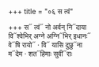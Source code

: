 +++
title = "०६ स त्वं"

+++
स᳓ त्वं᳓ नो अर्वन् नि᳓दाया  
वि᳓श्वेभिर् अग्ने अग्नि᳓भिर् इधानः᳓  
वे᳓षि रायो᳓ · वि᳓ यासि दुछु᳓ना  
म᳓देम · शत᳓हिमाः सुवी᳓राः
